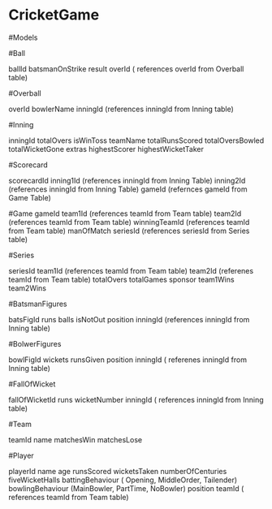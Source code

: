 # CricketGame

#Models

#Ball

ballId
batsmanOnStrike
result
overId ( references overId from Overball table)

#Overball

overId
bowlerName
inningId (references inningId from Inning table)

#Inning

inningId
totalOvers
isWinToss
teamName
totalRunsScored
totalOversBowled
totalWicketGone
extras
highestScorer
highestWicketTaker

#Scorecard

scorecardId
inning1Id (references inningId from Inning Table)
inning2Id (references inningId from Inning Table)
gameId (refernces gameId from Game Table)

#Game
gameId
team1Id (references teamId from Team table)
team2Id (references teamId from Team table)
winningTeamId (references teamId from Team table)
manOfMatch
seriesId (references seriesId from Series table)

#Series

seriesId
team1Id (references teamId from Team table)
team2Id (referenes teamId from Team table)
totalOvers
totalGames
sponsor
team1Wins
team2Wins

#BatsmanFigures

batsFigId
runs
balls
isNotOut
position
inningId (references inningId from Inning table)

#BolwerFigures

bowlFigId
wickets
runsGiven
position
inningId ( referenes inningId from Inning table)

#FallOfWicket

fallOfWicketId
runs
wicketNumber
inningId ( references inningId from Inning table)

#Team

teamId
name
matchesWin
matchesLose

#Player

playerId
name
age
runsScored
wicketsTaken
numberOfCenturies
fiveWicketHalls
battingBehaviour ( Opening, MiddleOrder, Tailender)
bowlingBehaviour (MainBowler, PartTime, NoBowler)
position
teamId ( references teamId from Team table)
